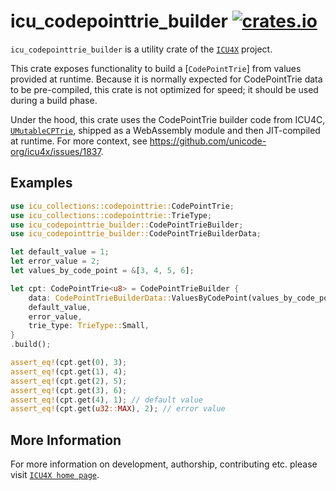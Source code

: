 # icu_codepointtrie_builder [![crates.io](https://img.shields.io/crates/v/icu_codepointtrie_builder)](https://crates.io/crates/icu_codepointtrie_builder)

`icu_codepointtrie_builder` is a utility crate of the [`ICU4X`] project.

This crate exposes functionality to build a [`CodePointTrie`] from values provided at runtime.
Because it is normally expected for CodePointTrie data to be pre-compiled, this crate is not
optimized for speed; it should be used during a build phase.

Under the hood, this crate uses the CodePointTrie builder code from ICU4C, [`UMutableCPTrie`],
shipped as a WebAssembly module and then JIT-compiled at runtime. For more context, see
<https://github.com/unicode-org/icu4x/issues/1837>.

## Examples

```rust
use icu_collections::codepointtrie::CodePointTrie;
use icu_collections::codepointtrie::TrieType;
use icu_codepointtrie_builder::CodePointTrieBuilder;
use icu_codepointtrie_builder::CodePointTrieBuilderData;

let default_value = 1;
let error_value = 2;
let values_by_code_point = &[3, 4, 5, 6];

let cpt: CodePointTrie<u8> = CodePointTrieBuilder {
    data: CodePointTrieBuilderData::ValuesByCodePoint(values_by_code_point),
    default_value,
    error_value,
    trie_type: TrieType::Small,
}
.build();

assert_eq!(cpt.get(0), 3);
assert_eq!(cpt.get(1), 4);
assert_eq!(cpt.get(2), 5);
assert_eq!(cpt.get(3), 6);
assert_eq!(cpt.get(4), 1); // default value
assert_eq!(cpt.get(u32::MAX), 2); // error value
```

[`ICU4X`]: ../icu/index.html
[`UMutableCPTrie`]: (https://unicode-org.github.io/icu-docs/apidoc/dev/icu4c/umutablecptrie_8h.html#ad8945cf34ca9d40596a66a1395baa19b)

## More Information

For more information on development, authorship, contributing etc. please visit [`ICU4X home page`](https://github.com/unicode-org/icu4x).
